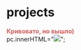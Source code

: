 projects
========
<html><head><style type="text/css"></style></head><body>
    <div id="someId" style="
    font-weight: bold;
    color: indianred;
    var pc = document.getElementById(">Кривовато, но вышло)</div>
pc.innerHTML="<img src="http://www.stihi.ru/pics/2010/02/27/2487.jpg">";
    
     

</body></html>
